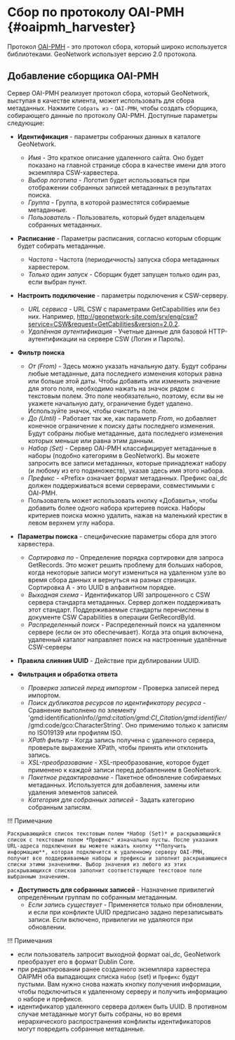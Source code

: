 # Сбор по протоколу OAI-PMH {#oaipmh_harvester}

Протокол [OAI-PMH](https://www.openarchives.org/pmh/) - это протокол сбора, который широко используется библиотеками. GeoNetwork использует версию 2.0 протокола.

## Добавление сборщика OAI-PMH

Сервер OAI-PMH реализует протокол сбора, который GeoNetwork, выступая в качестве клиента, может использовать для сбора метаданных.
Нажмите `Собрать из` - `OAI-PMH`, чтобы создать сборщика, собирающего данные по протоколу OAI-PMH. Доступные параметры следующие:

-   **Идентификация** - параметры собранных данных в каталоге GeoNetwork.
    -    *Имя* - Это краткое описание удаленного сайта. Оно будет показано на главной странице сбора в качестве имени для этого экземпляра CSW-харвестера.
    -    *Выбор логотипа* - Логотип будет использоваться при отображении собранных записей метаданных в результатах поиска.
    -    *Группа* - Группа, в которой разместятся собираемые метаданные.
    -    *Пользователь* - Пользователь, который будет владельцем собранных метаданных.
-   **Расписание** - Параметры расписания, согласно которым сборщик будет собирать метаданные.
    -    *Частота* - Частота (периодичность) запуска сбора метаданных харвестером.
    -    *Только один запуск* - Сборщик будет запущен только один раз, если выбран пункт.
-   **Настроить подключение** - параметры подключения к CSW-серверу.
    -    *URL сервиса* - URL CSW с параметрами GetCapabilities или без них. Например, <http://geonetwork-site.com/srv/eng/csw?service=CSW&request=GetCabilities&version=2.0.2>.
    -    *Удалённая аутентификация* - Учетные данные для базовой HTTP-аутентификации на сервере CSW (Логин и Пароль).
-   **Фильтр поиска**
    -   *От (From)* - Здесь можно указать начальную дату. Будут собраны любые метаданные, дата последнего изменения которых равна или больше этой даты. Чтобы добавить или изменить значение для этого поля, необходимо нажать на значок рядом с текстовым полем. Это поле необязательно, поэтому, если вы не укажете начальную дату, ограничение будет удалено. Используйте значок, чтобы очистить поле.
    -   *До (Until)* - Работает так же, как параметр *From*, но добавляет конечное ограничение к поиску даты последнего изменения. Будут собраны любые метаданные, дата последнего изменения которых меньше или равна этим данным.
    -   *Набор (Set)* - Сервер OAI-PMH классифицирует метаданные в наборы (подобно категориям в GeoNetwork). Вы можете запросить все записи метаданных, которые принадлежат набору (и любому из его подмножеств), указав здесь имя этого набора.
    -   *Префикс* - «Prefix» означает формат метаданных. Префикс oai_dc должен поддерживаться всеми серверами, совместимыми с OAI-PMH.
    -   Пользователь может использовать кнопку «Добавить», чтобы добавить более одного набора критериев поиска. Наборы критериев поиска можно удалить, нажав на маленький крестик в левом верхнем углу набора.

-   **Параметры поиска** - специфические параметры сбора для этого харвестера.
    -    *Сортировка по* - Определение порядка сортировки для запроса GetRecords. Это может решить проблему для больших наборов, когда некоторые записи могут измениться на удаленном узле во время сбора данных и вернуться на разных страницах. Сортировка A - это UUID в алфавитном порядке.
    -    *Выходная схема* - Идентификатор URI запрошенного с CSW сервера стандарта метаданных. Сервер должен поддерживать этот стандарт. Поддерживаемые стандарты перечислены в документе CSW Capabilities в операции GetRecordById.
    -    *Распределенный поиск* - Распределенный поиск на удаленном сервере (если он это обеспечивает). Когда эта опция включена, удаленный каталог направляет поиск на настроенные удалённые CSW-серверы
-   **Правила слияния UUID** - Действие при дублировании UUID.
-   **Фильтрация и обработка ответа**
    -    *Проверка записей перед импортом* - Проверка записей перед импортом.
    -    *Поиск дубликатов ресурсов по идентификатору ресурса* - Сравнение выполнено по элементу 'gmd:identificationInfo/*/gmd:citation/gmd:CI_Citation/gmd:identifier/*/gmd:code/gco:CharacterString'. Оно применимо только к записям по ISO19139 или профилям ISO.
    -    *XPath фильтр* - Когда запись получена с удаленного сервера, проверьте выражение XPath, чтобы принять или отклонить запись. 
    -    *XSL-преобразование* - XSL-преобразование, которое будет применено к каждой записи перед добавлением в GeoNetwork.
    -    *Пакетное редактирование* - Пакетное обновление собираемых метаданных. Используется для добавления, замены или удаления элементов записей.
    -    *Категория для собранных записей* - Задать категорию собранным записям.

!!! Примечание

    Раскрывающийся список текстовым полем *Набор (Set)* и раскрывающийся список с текстовым полем *Префикс* изначально пусты. После указания URL-адреса подключения вы можете нажать кнопку **Получить информацию**, которая подключится к удаленному серверу OAI-PMH, получит все поддерживаемые наборы и префиксы и заполнит раскрывающиеся списки этими значениями. Выбор значения из любого из этих раскрывающихся списков заполнит соответствующее текстовое поле выбранным значением.

-   **Доступность для собранных записей** - Назначение привилегий определённым группам по собранным метаданным.
    -    *Если запись существует* - Применяется только при обновлении, и если при конфликте UUID предписано задано перезаписывать записи. Если включено, привилегии не удаляются при обновлении.


!!! Примечания

- если пользователь запросит выходной формат oai_dc, GeoNetwork преобразует его в формат Dublin Core.
- при редактировании ранее созданного экземпляра харвестера OAIPMH оба выпадающих списка `Набор` (set) и `Префикс` будут пустыми. Вам нужно снова нажать кнопку получения информации, чтобы подключиться к удаленному серверу и получить информацию о наборе и префиксе.
- идентификатор удаленного сервера должен быть UUID. В противном случае метаданные могут быть собраны, но во время иерархического распространения конфликты идентификаторов могут повредить собранные метаданные.